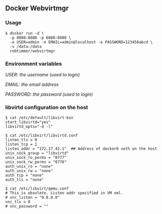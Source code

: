 ## Docker Webvirtmgr

### Usage

```
$ docker run -d \
  -p 8080:8080 -p 6080:6080 \
  -e USER=admin -e EMAIL=admin@localhost -e PASSWORD=123456abcd \
  -v /data:/data
  robtimmer/webvirtmgr
```

### Environment variables

_USER: the username (used to login)_

_EMAIL: the email address_

_PASSWORD: the password (used to login)_

### libvirtd configuration on the host

```
$ cat /etc/default/libvirt-bin
start_libvirtd="yes"
libvirtd_opts="-d -l"
```

```
$ cat /etc/libvirt/libvirtd.conf
listen_tls = 0
listen_tcp = 1
listen_addr = "172.17.42.1"  ## Address of docker0 veth on the host
unix_sock_group = "libvirtd"
unix_sock_ro_perms = "0777"
unix_sock_rw_perms = "0770"
auth_unix_ro = "none"
auth_unix_rw = "none"
auth_tcp = "none"
auth_tls = "none"
```

```
$ cat /etc/libvirt/qemu.conf
# This is obsolete. Listen addr specified in VM xml.
# vnc_listen = "0.0.0.0"
vnc_tls = 0
# vnc_password = ""
```